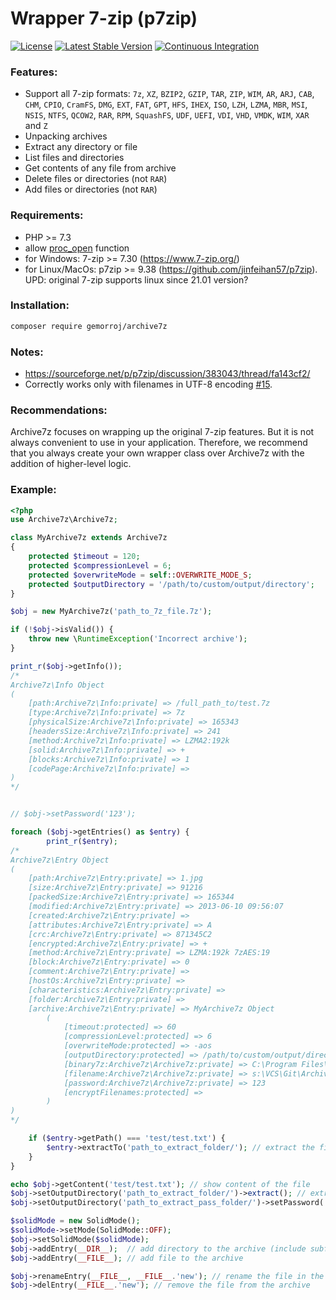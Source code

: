 # Wrapper 7-zip (p7zip)

[![License](https://poser.pugx.org/gemorroj/archive7z/license)](https://packagist.org/packages/gemorroj/archive7z)
[![Latest Stable Version](https://poser.pugx.org/gemorroj/archive7z/v/stable)](https://packagist.org/packages/gemorroj/archive7z)
[![Continuous Integration](https://github.com/Gemorroj/Archive7z/workflows/Continuous%20Integration/badge.svg?branch=master)](https://github.com/Gemorroj/Archive7z/actions?query=workflow%3A%22Continuous+Integration%22)


### Features:

- Support all 7-zip formats: `7z`, `XZ`, `BZIP2`, `GZIP`, `TAR`, `ZIP`, `WIM`, `AR`, `ARJ`, `CAB`, `CHM`, `CPIO`, `CramFS`, `DMG`, `EXT`, `FAT`, `GPT`, `HFS`, `IHEX`, `ISO`, `LZH`, `LZMA`, `MBR`, `MSI`, `NSIS`, `NTFS`, `QCOW2`, `RAR`, `RPM`, `SquashFS`, `UDF`, `UEFI`, `VDI`, `VHD`, `VMDK`, `WIM`, `XAR` and `Z`
- Unpacking archives
- Extract any directory or file
- List files and directories
- Get contents of any file from archive
- Delete files or directories (not `RAR`)
- Add files or directories (not `RAR`)


### Requirements:

- PHP >= 7.3
- allow [proc_open](https://www.php.net/proc_open) function
- for Windows: 7-zip >= 7.30 (https://www.7-zip.org/)
- for Linux/MacOs: p7zip >= 9.38 (https://github.com/jinfeihan57/p7zip). UPD: original 7-zip supports linux since 21.01 version?


### Installation:
```bash
composer require gemorroj/archive7z
```


### Notes:
- https://sourceforge.net/p/p7zip/discussion/383043/thread/fa143cf2/
- Correctly works only with filenames in UTF-8 encoding [#15](https://github.com/Gemorroj/Archive7z/issues/15).


### Recommendations:
Archive7z focuses on wrapping up the original 7-zip features.
But it is not always convenient to use in your application.
Therefore, we recommend that you always create your own wrapper class over Archive7z with the addition of higher-level logic.


### Example:

```php
<?php
use Archive7z\Archive7z;

class MyArchive7z extends Archive7z
{
    protected $timeout = 120;
    protected $compressionLevel = 6;
    protected $overwriteMode = self::OVERWRITE_MODE_S;
    protected $outputDirectory = '/path/to/custom/output/directory';
}

$obj = new MyArchive7z('path_to_7z_file.7z');

if (!$obj->isValid()) {
    throw new \RuntimeException('Incorrect archive');
}

print_r($obj->getInfo());
/*
Archive7z\Info Object
(
    [path:Archive7z\Info:private] => /full_path_to/test.7z
    [type:Archive7z\Info:private] => 7z
    [physicalSize:Archive7z\Info:private] => 165343
    [headersSize:Archive7z\Info:private] => 241
    [method:Archive7z\Info:private] => LZMA2:192k
    [solid:Archive7z\Info:private] => +
    [blocks:Archive7z\Info:private] => 1
    [codePage:Archive7z\Info:private] => 
)
*/


// $obj->setPassword('123');

foreach ($obj->getEntries() as $entry) {
        print_r($entry);
/*
Archive7z\Entry Object
(
    [path:Archive7z\Entry:private] => 1.jpg
    [size:Archive7z\Entry:private] => 91216
    [packedSize:Archive7z\Entry:private] => 165344
    [modified:Archive7z\Entry:private] => 2013-06-10 09:56:07
    [created:Archive7z\Entry:private] => 
    [attributes:Archive7z\Entry:private] => A
    [crc:Archive7z\Entry:private] => 871345C2
    [encrypted:Archive7z\Entry:private] => +
    [method:Archive7z\Entry:private] => LZMA:192k 7zAES:19
    [block:Archive7z\Entry:private] => 0
    [comment:Archive7z\Entry:private] => 
    [hostOs:Archive7z\Entry:private] => 
    [characteristics:Archive7z\Entry:private] => 
    [folder:Archive7z\Entry:private] => 
    [archive:Archive7z\Entry:private] => MyArchive7z Object
        (
            [timeout:protected] => 60
            [compressionLevel:protected] => 6
            [overwriteMode:protected] => -aos
            [outputDirectory:protected] => /path/to/custom/output/directory
            [binary7z:Archive7z\Archive7z:private] => C:\Program Files\7-Zip\7z.exe
            [filename:Archive7z\Archive7z:private] => s:\VCS\Git\Archive7z\tests/fixtures/testPasswd.7z
            [password:Archive7z\Archive7z:private] => 123
            [encryptFilenames:protected] => 
        )
)
*/

    if ($entry->getPath() === 'test/test.txt') {
        $entry->extractTo('path_to_extract_folder/'); // extract the file
    }
}

echo $obj->getContent('test/test.txt'); // show content of the file
$obj->setOutputDirectory('path_to_extract_folder/')->extract(); // extract the archive
$obj->setOutputDirectory('path_to_extract_pass_folder/')->setPassword('pass')->extractEntry('test/test.txt'); // extract the password-protected entry

$solidMode = new SolidMode();
$solidMode->setMode(SolidMode::OFF);
$obj->setSolidMode($solidMode);
$obj->addEntry(__DIR__);  // add directory to the archive (include subfolders)
$obj->addEntry(__FILE__); // add file to the archive

$obj->renameEntry(__FILE__, __FILE__.'new'); // rename the file in the archive
$obj->delEntry(__FILE__.'new'); // remove the file from the archive
```
